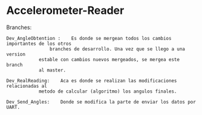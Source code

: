 # Accelerometer-Reader


Branches:

	Dev_AngleObtention : 	Es donde se mergean todos los cambios importantes de los otros 
		     		branches de desarrollo. Una vez que se llego a una version
				estable con cambios nuevos mergeados, se mergea este branch
				al master.

	Dev_RealReading:	Aca es donde se realizan las modificaciones relacionadas al 
				metodo de calcular (algoritmo) los angulos finales.

	Dev_Send_Angles: 	Donde se modifica la parte de enviar los datos por UART.

